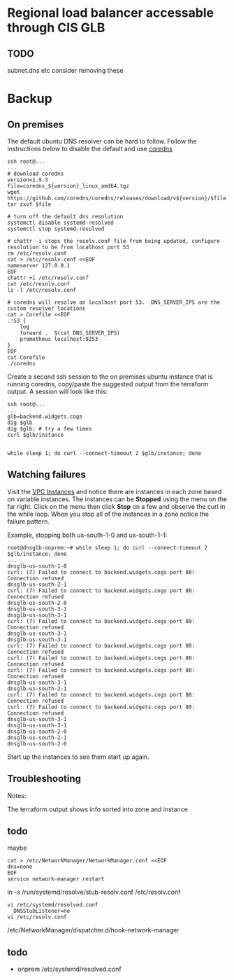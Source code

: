 # Regional load balancer accessable through CIS GLB

## TODO

subnet.dns etc consider removing these

# Backup
## On premises

The default ubuntu DNS resolver can be hard to follow.  Follow the instructions below to disable the default and use [coredns](https://coredns.io/)


```
ssh root@...
...
# download coredns
version=1.9.3
file=coredns_${version}_linux_amd64.tgz
wget https://github.com/coredns/coredns/releases/download/v${version}/$file
tar zxvf $file

# turn off the default dns resolution
systemctl disable systemd-resolved
systemctl stop systemd-resolved

# chattr -i stops the resolv.conf file from being updated, configure resolution to be from localhost port 53
rm /etc/resolv.conf
cat > /etc/resolv.conf <<EOF
nameserver 127.0.0.1
EOF
chattr +i /etc/resolv.conf
cat /etc/resolv.conf
ls -l /etc/resolv.conf

# coredns will resolve on localhost port 53.  DNS_SERVER_IPS are the custom resolver locations
cat > Corefile <<EOF
.:53 {
    log
    forward .  $(cat DNS_SERVER_IPS)
    prometheus localhost:9253
}
EOF
cat Corefile
./coredns
```

Create a second ssh session to the on premises ubuntu instance that is running coredns, copy/paste the suggested output from the terraform output.  A session will look like this:
```
ssh root@...
...
glb=backend.widgets.cogs
dig $glb
dig $glb; # try a few times
curl $glb/instance


while sleep 1; do curl --connect-timeout 2 $glb/instance; done

```

## Watching failures
Visit the [VPC Instances](https://cloud.ibm.com/vpc-ext/compute/vs) and notice there are instances in each zone based on variable instances.  The instances can be **Stopped** using the menu on the far right.  Click on the menu then click **Stop** on a few and observe the curl in the while loop.  When you stop all of the instances in a zone notice the failure pattern.

Example, stopping both us-south-1-0 and us-south-1-1:

```
root@dnsglb-onprem:~# while sleep 1; do curl --connect-timeout 2 $glb/instance; done
...
dnsglb-us-south-1-0
curl: (7) Failed to connect to backend.widgets.cogs port 80: Connection refused
dnsglb-us-south-2-1
curl: (7) Failed to connect to backend.widgets.cogs port 80: Connection refused
dnsglb-us-south-2-0
dnsglb-us-south-3-1
dnsglb-us-south-3-1
curl: (7) Failed to connect to backend.widgets.cogs port 80: Connection refused
dnsglb-us-south-3-1
dnsglb-us-south-3-1
curl: (7) Failed to connect to backend.widgets.cogs port 80: Connection refused
curl: (7) Failed to connect to backend.widgets.cogs port 80: Connection refused
curl: (7) Failed to connect to backend.widgets.cogs port 80: Connection refused
dnsglb-us-south-3-1
dnsglb-us-south-2-1
curl: (7) Failed to connect to backend.widgets.cogs port 80: Connection refused
curl: (7) Failed to connect to backend.widgets.cogs port 80: Connection refused
dnsglb-us-south-3-1
dnsglb-us-south-3-1
dnsglb-us-south-2-0
dnsglb-us-south-2-1
dnsglb-us-south-2-0
```

Start up the instances to see them start up again.

## Troubleshooting

Notes:

The terraform output shows info sorted into zone and instance





## todo

maybe
```
cat > /etc/NetworkManager/NetworkManager.conf <<EOF
dns=none
EOF
service network-manager restart
```

ln -s /run/systemd/resolve/stub-resolv.conf /etc/resolv.conf

```
vi /etc/systemd/resolved.conf
  DNSStubListener=no
vi /etc/resolv.conf
```

 /etc/NetworkManager/dispatcher.d/hook-network-manager


## todo
- onprem /etc/systemd/resolved.conf

